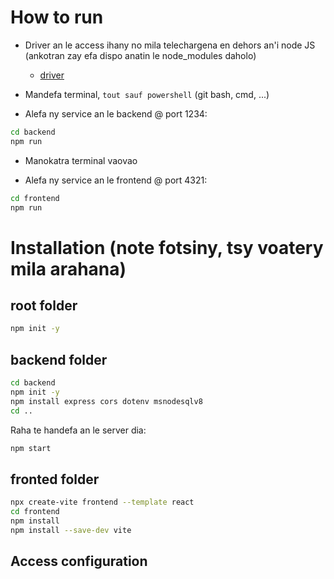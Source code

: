 # How to run
- Driver an le access ihany no mila telechargena en dehors an'i node JS (ankotran zay efa dispo anatin le node_modules daholo) 
    - [driver](https://www.microsoft.com/en-us/download/details.aspx?id=54920)

- Mandefa terminal, `tout sauf powershell` (git bash, cmd, ...)

- Alefa ny service an le backend @ port 1234:
```bash
cd backend
npm run
```
- Manokatra terminal vaovao 

- Alefa ny service an le frontend @ port 4321:
```bash
cd frontend
npm run
```

# Installation (note fotsiny, tsy voatery mila arahana)
## root folder
```bash
npm init -y
```

## backend folder
```bash
cd backend
npm init -y
npm install express cors dotenv msnodesqlv8 
cd ..
```

Raha te handefa an le server dia:
```bash
npm start
```

## fronted folder
```bash
npx create-vite frontend --template react
cd frontend
npm install
npm install --save-dev vite
```

## Access configuration
